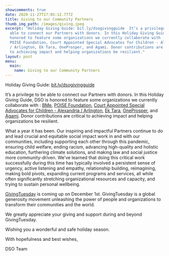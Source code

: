 ```yaml
---
showcomments: true
date: 2020-11-27T17:05:12.777Z
title: Giving to our Community Partners
thumb_img_path: /images/giving.jpeg
excerpt: "Holiday Giving Guide: bit.ly/dsogivingguide  It’s a privilege to be
  able to connect our Partners with donors. In this Holiday Giving Guide, DSO is
  honored to feature some organizations we currently collaborate with : BMe,
  POISE Foundation, Court Appointed Special Advocates for Children - Alexandria
  / Arlington, Ek Tara, OneProsper, and Agami. Donor contributions are critical
  to achieving impact and helping organizations be resilient."
layout: post
menu:
  main:
    name: Giving to our Community Partners
---
```

Holiday Giving Guide: [bit.ly/dsogivingguide](https://bit.ly/dsogivingguide)

It’s a privilege to be able to connect our Partners with donors. In this Holiday Giving Guide, DSO is honored to feature some organizations we currently collaborate with : [BMe](https://bmecommunity.org/), [POISE Foundation](https://www.poisefoundation.org/), [Court Appointed Special Advocates for Children - Alexandria / Arlington](https://www.scanva.org/child-advocacy/alexandriaarlington/), [Ek Tara](https://ektara.org.in/), [OneProsper](https://www.oneprosper.org/), and [Agami](https://agami.in/). Donor contributions are critical to achieving impact and helping organizations be resilient.

What a year it has been. Our inspiring and impactful Partners continue to do and lead crucial and equitable social impact work in and with our communities, including supporting each other through this pandemic, ensuring child welfare, ending racism, advancing high-quality and holistic education, furthering climate solutions, and making law and social justice more community-driven. We’ve learned that doing this critical work successfully during this time has typically involved a persistent sense of urgency, active listening and empathy, relationship building, reimagining, making bold pivots, expanding current programs and services, all while often significantly stretching organizational resources and capacity, and trying to sustain personal wellbeing. 

[GivingTuesday](https://www.givingtuesday.org/) is coming up on December 1st. GivingTuesday is a global generosity movement unleashing the power of people and organizations to transform their communities and the world.

We greatly appreciate your giving and support during and beyond GivingTuesday. 

Wishing you a wonderful and safe holiday season. 

With hopefulness and best wishes,

DSO Team